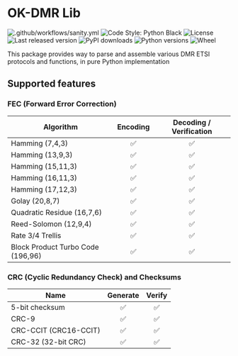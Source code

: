 # OK-DMR Lib

![.github/workflows/sanity.yml](https://img.shields.io/github/workflow/status/OK-DMR/ok-dmrlib/Sanity?style=flat-square)
![Code Style: Python Black](https://img.shields.io/badge/code%20style-black-000000.svg?style=flat-square)
![License](https://img.shields.io/github/license/OK-DMR/ok-dmrlib?style=flat-square)
![Last released version](https://img.shields.io/pypi/v/ok-dmrlib?style=flat-square)
![PyPI downloads](https://img.shields.io/pypi/dd/ok-dmrlib?style=flat-square)
![Python versions](https://img.shields.io/pypi/pyversions/ok-dmrlib?style=flat-square)
![Wheel](https://img.shields.io/pypi/wheel/ok-dmrlib?style=flat-square)

This package provides way to parse and assemble various DMR ETSI protocols and functions, in pure Python implementation

## Supported features

### FEC (Forward Error Correction)

| Algorithm                         | Encoding | Decoding / Verification |
|-----------------------------------|:--------:|:-----------------------:|
| Hamming (7,4,3)                   |    ✅     |            ✅            |
| Hamming (13,9,3)                  |    ✅     |            ✅            |
| Hamming (15,11,3)                 |    ✅     |            ✅            |
| Hamming (16,11,3)                 |    ✅     |            ✅            |
| Hamming (17,12,3)                 |    ✅     |            ✅            |
| Golay (20,8,7)                    |    ✅     |            ✅            |
| Quadratic Residue (16,7,6)        |    ✅     |            ✅            |
| Reed-Solomon (12,9,4)             |    ✅     |            ✅            |
| Rate 3/4 Trellis                  |    ✅     |            ✅            |
| Block Product Turbo Code (196,96) |    ✅     |            ✅            |

### CRC (Cyclic Redundancy Check) and Checksums

| Name                  | Generate | Verify |
|-----------------------|:--------:|:------:|
| 5-bit checksum        |    ✅     |   ✅    |
| CRC-9                 |    ✅     |   ✅    |
| CRC-CCIT (CRC16-CCIT) |    ✅     |   ✅    |
| CRC-32 (32-bit CRC)   |    ✅     |   ✅    |